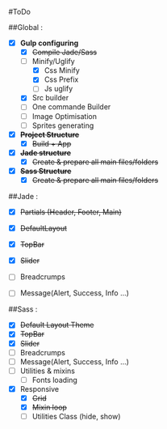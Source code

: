#ToDo

##Global : 
- [x] **Gulp configuring**
  - [x] ~~Compile Jade/Sass~~
  - [ ] Minify/Uglify
    - [x] Css Minify
    - [x] Css Prefix
    - [ ] Js uglify
  - [x] Src builder
  - [ ] One commande Builder
  - [ ] Image Optimisation
  - [ ] Sprites generating
- [x] ~~**Project Structure**~~
  - [x] ~~Build + App~~
- [x] ~~**Jade structure**~~
  - [x] ~~Create & prepare all main files/folders~~
- [x] ~~**Sass Structure**~~
  - [x] ~~Create & prepare all main files/folders~~

##Jade :
- [x] ~~Partials (Header, Footer, Main)~~
- [x] ~~DefaultLayout~~
- [x] ~~TopBar~~
- [x] ~~Slider~~
- [ ] Breadcrumps
- [ ] Message(Alert, Success, Info ...)


##Sass :
- [x] ~~Default Layout Theme~~
- [x] ~~TopBar~~
- [x] ~~Slider~~
- [ ] Breadcrumps
- [ ] Message(Alert, Success, Info ...)
- [ ] Utilities & mixins
  - [ ] Fonts loading
- [x] Responsive
  - [x] ~~Grid~~
  - [x] ~~Mixin loop~~
  - [ ] Utilities Class (hide, show)
